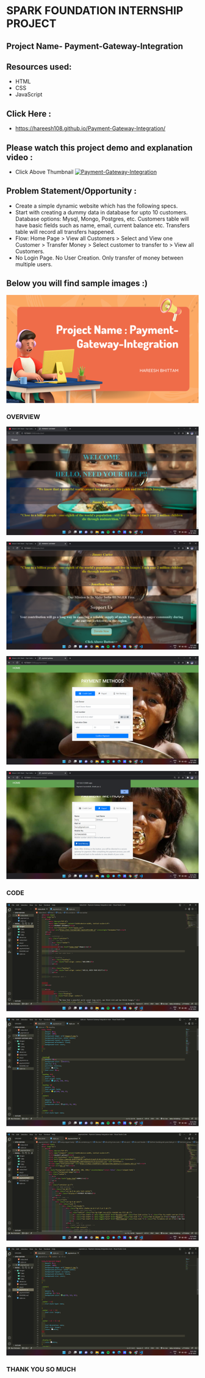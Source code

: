 # SPARK FOUNDATION INTERNSHIP PROJECT

## Project Name- Payment-Gateway-Integration

## Resources used:
   - HTML
   - CSS
   - JavaScript

## Click Here : 
- https://hareesh108.github.io/Payment-Gateway-Integration/

## Please watch this project demo and explanation video :
- Click Above Thumbnail
[![Payment-Gateway-Integration](https://img.youtube.com/vi/RN0FrmKz_zY/0.jpg)](https://www.youtube.com/watch?v=RN0FrmKz_zY)

## Problem Statement/Opportunity :
- Create a simple dynamic website which has the following specs.
- Start with creating a dummy data in database for upto 10 customers. Database options: Mysql, Mongo, Postgres, etc. Customers table will have basic fields such as name, email, current balance etc. Transfers table will record all transfers happened.
- Flow: Home Page > View all Customers > Select and View one Customer > Transfer Money > Select customer to transfer to > View all Customers.
- No Login Page. No User Creation. Only transfer of money between multiple users.

## Below you will find sample images :)

![](images/4.png)


### OVERVIEW

![](images/9.png)

![](images/10.png)

![](images/11.png)

![](images/12.png)


### CODE

![](images/5.png)


![](images/6.png)


![](images/7.png)


![](images/8.png)


### THANK YOU SO MUCH

